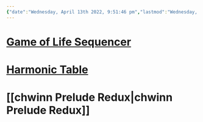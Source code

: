 ```yaml
---
{"date":"Wednesday, April 13th 2022, 9:51:46 pm","lastmod":"Wednesday, April 13th 2022, 9:52:35 pm","dg-publish":true,"dg-permalink":"projects","permalink":"/projects/","dgHomeLink":true,"dgPassFrontmatter":true}
---
```


# [Game of Life Sequencer](https://github.com/gmuller/golsequencer)
# [Harmonic Table](https://github.com/gmuller/harmonictable)
# [[chwinn Prelude Redux|chwinn Prelude Redux]]
